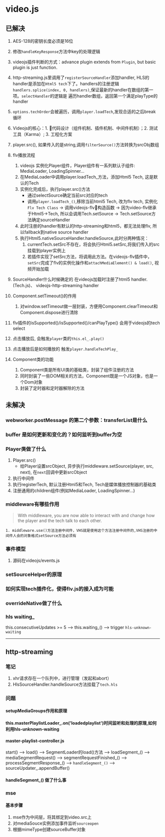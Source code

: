 # video.js

## 已解决

1. AES-128的密钥长度必须是16位
2. 修改`handleKeyResponse`方法中key的处理逻辑
3. videojs插件判断的方式：advance plugin extends from `Plugin`, but basic plugin is just function.
4. http-streaming.js里调用了`registerSourceHandler`添加handler, HLS的handler是添加在`Html5 tech`下了。handlers的注册逻辑`handlers.splice(index, 0, handlers)`,保证最新的handler在数组的第一项。`selectHandler`的逻辑是 遍历handler数组，返回第一个满足playType的handler
5. `options.techOrder`会被遍历，调用`player.loadTech`,发现合适的之后break循环
6. Videojs的核心：1. 代码设计（组件机制、插件机制、中间件机制）；2. 测试工具（Karma）; 3. 工程化方案
7. player.src(), 如果传入的是string,调用`filterSource()`方法转换为srcObj数组
8. flv播放流程

   1. videojs 实例化Player组件，Player组件有一系列默认子组件: MediaLoader, LoadingSpinner...
   2. 在MediaLoader中调用player.loadTech_方法，添加Html5 Tech, 这是默认的Tech
   3. 实例化完成后，执行player.src()方法
      - 通过selectSource确定当前src对应的tech
      - 调用`player.loadTech_()`,移除当前html5 Tech, 改为flv tech, 实例化`Flv Tech Class` -> 调用videojs-flv构造函数 -> 因为video-flv继承于Html5->Tech, 所以会调用Tech.setSource -> Tech.setSource方法确定sourceHandler
   4. 此时注册的handler有默认的http-streaming和html5，都无法处理flv, 所以fallback到native source handler
   5. 执行Html5.nativeSourceHandler.handleSource,此时分两种情况：
      1. currentTech.setSrc不存在，将会执行Html5.setSrc,将我们传入的src挂载到player实例上
      2. 若插件实现了setSrc方法，将调用此方法。在videojs-flv插件中，`setSrc`完成了flv的实例化操作和`attachMediaElement() & load()`, 视频开始加载

9. SourceHandler什么时候确定的
   在videojs加载时注册了html5 handler.(Tech.js)、 videojs-http-streaming handler
10. Component.setTimeout()的作用
    1. 对window.setTimeout做一层封装，方便用Component.clearTimeout和Component.dispose进行清除
11. flv插件的isSupported()/isSupported()/canPlayType() 会用于videojs的tech select
12. 点击播放后, 会触发`player`类的`this.el_.play()`
13. 点击播放后是如何播放的
   触发`player.handleTechPlay_`
14. Component类的功能
    1. Component类是所有UI类的基础类，封装了组件注册的方法
    2. 同时封装了一些DOM相关的方法，Component既是一个JS对象，也是一个Dom对象
    3. 封装了定时器和定时器解除的方法

## 未解决

### webworker.postMessage 的第二个参数：transferList是什么

### buffer 是如何更新和变化的？如何监听到buffer为空

### Player类做了什么

   1. Player.src()
      - 给Player设置srcObject, 异步执行middleware.setSource(player, src, next), 在`next`回调中更新srcObject
   2. 执行中间件
   3. 执行registerTech, 默认注册Html5和Tech, Tech是媒体播放控制器的基础类
   4. 注册通用的children组件(例如MediaLoader, LoadingSpinner...)

### middleware有哪些作用

 > With middleware, you are now able to interact with and change how the player and the tech talk to each other.

    1. middleware.use()方法注册中间件，VHS就是使用这个方法注册中间件的,VHS注册的中间件人会的对象格式setSource方法必须有

### 事件模型

   1. 源码在videojs/events.js

### setSourceHelper的原理

### 如何实现tech插件化，使得flv.js的接入成为可能

### overrideNative做了什么

### hls waiting_

this.consecutiveUpdates >= 5 --> this.waiting_() --> trigger `hls-unknown-waiting`

---

## http-streaming

### 笔记

1. xhr请求存在一个队列中，进行管理（发起和abort）
2. HlsSourceHandler.handleSource方法挂载了`tech.hls`

### 问题

#### setupMediaGroups作用和原理

#### this.masterPlaylistLoader_.on('loadedplaylist')时间监听和处理的原理,如何利用hls-unknown-waiting

#### master-playlist-controller.js

start() --> load() --> SegmentLoader的load()方法 --> loadSegment_() --> mediaSegmentRequest() --> segmentRequestFinished_() --> processSegmentResponse_()
--> `handleSegment_()` --> sourceUpdater_.appendBuffer()

#### handleSegment_() 做了什么事

### mse

#### 基本步骤

1. mse作为中间层，将其绑定到video.src上
2. 对mediaSouce实例添加事件监听`sourceopen`
3. 根据mimeType创建sourceBuffer对象